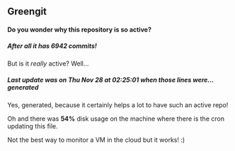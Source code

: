 ## Greengit

#### Do you wonder why this repository is so active?

##### After all it has 6942 commits!

But is it *really* active? Well...

##### Last update was on Thu Nov 28 at 02:25:01 when those lines were... generated

Yes, generated, because it certainly helps a lot to have such an active repo!

Oh and there was **54%** disk usage on the machine
where there is the cron updating this file.

Not the best way to monitor a VM in the cloud but it works! :)
